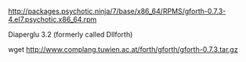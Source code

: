 http://packages.psychotic.ninja/7/base/x86_64/RPMS/gforth-0.7.3-4.el7.psychotic.x86_64.rpm

Diaperglu 3.2 (formerly called Dllforth)

wget http://www.complang.tuwien.ac.at/forth/gforth/gforth-0.7.3.tar.gz
